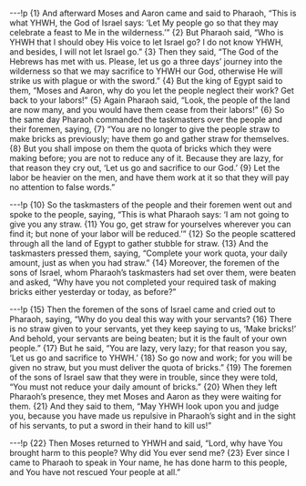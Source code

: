 ---!p
{1} And afterward Moses and Aaron came and said to Pharaoh, “This is what YHWH, the God of Israel says: ‘Let My people go so that they may celebrate a feast to Me in the wilderness.’” {2} But Pharaoh said, “Who is YHWH that I should obey His voice to let Israel go? I do not know YHWH, and besides, I will not let Israel go.” {3} Then they said, “The God of the Hebrews has met with us. Please, let us go a three days’ journey into the wilderness so that we may sacrifice to YHWH our God, otherwise He will strike us with plague or with the sword.” {4} But the king of Egypt said to them, “Moses and Aaron, why do you let the people neglect their work? Get back to your labors!” {5} Again Pharaoh said, “Look, the people of the land are now many, and you would have them cease from their labors!” {6} So the same day Pharaoh commanded the taskmasters over the people and their foremen, saying, {7} “You are no longer to give the people straw to make bricks as previously; have them go and gather straw for themselves. {8} But you shall impose on them the quota of bricks which they were making before; you are not to reduce any of it. Because they are lazy, for that reason they cry out, ‘Let us go and sacrifice to our God.’ {9} Let the labor be heavier on the men, and have them work at it so that they will pay no attention to false words.”

---!p
{10} So the taskmasters of the people and their foremen went out and spoke to the people, saying, “This is what Pharaoh says: ‘I am not going to give you any straw. {11} You go, get straw for yourselves wherever you can find it; but none of your labor will be reduced.’” {12} So the people scattered through all the land of Egypt to gather stubble for straw. {13} And the taskmasters pressed them, saying, “Complete your work quota, your daily amount, just as when you had straw.” {14} Moreover, the foremen of the sons of Israel, whom Pharaoh’s taskmasters had set over them, were beaten and asked, “Why have you not completed your required task of making bricks either yesterday or today, as before?”

---!p
{15} Then the foremen of the sons of Israel came and cried out to Pharaoh, saying, “Why do you deal this way with your servants? {16} There is no straw given to your servants, yet they keep saying to us, ‘Make bricks!’ And behold, your servants are being beaten; but it is the fault of your own people.” {17} But he said, “You are lazy, very lazy; for that reason you say, ‘Let us go and sacrifice to YHWH.’ {18} So go now and work; for you will be given no straw, but you must deliver the quota of bricks.” {19} The foremen of the sons of Israel saw that they were in trouble, since they were told, “You must not reduce your daily amount of bricks.” {20} When they left Pharaoh’s presence, they met Moses and Aaron as they were waiting for them. {21} And they said to them, “May YHWH look upon you and judge you, because you have made us repulsive in Pharaoh’s sight and in the sight of his servants, to put a sword in their hand to kill us!”

---!p
{22} Then Moses returned to YHWH and said, “Lord, why have You brought harm to this people? Why did You ever send me? {23} Ever since I came to Pharaoh to speak in Your name, he has done harm to this people, and You have not rescued Your people at all.”